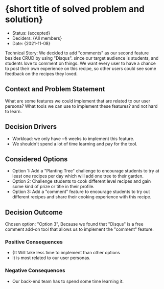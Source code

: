 # {short title of solved problem and solution}

* Status: {accepted} 
* Deciders: {All members} 
* Date: {2021-11-08} 

Technical Story: We decided to add "comments" as our second feature besides CRUD by using "Disqus". since our target audience is students, and students love to comment on things. We want every user to have a chance to post their own experience on this recipe, so other users could see some feedback on the recipes they loved.

## Context and Problem Statement

What are some features we could implement that are related to our user persona?
What tools we can use to implement these features? and not hard to learn.

## Decision Drivers 

* Workload: we only have ~5 weeks to implement this feature. 
* We shouldn't spend a lot of time learning and pay for the tool.

## Considered Options

* Option 1: Add a "Planting Tree" challenge to encourage students to try at least one recipes per day which will add one tree to their garden.
* Option 2: Challenge students to cook different level recipes and gain some kind of prize or title in their profile.
* Option 3: Add a "comment" feature to encourage students to try out different recipes and share their cooking experience with this recipe.

## Decision Outcome

Chosen option: "Option 3", Because we found that "Disqus" is a free comment add-on tool that allows us to implement the "comment" feature.

### Positive Consequences 

* {It Will take less time to implement than other options
* It is most related to our user personas.

### Negative Consequences 

* Our back-end team has to spend some time learning it.



